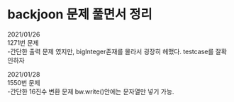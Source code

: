 # backjoon 문제 풀면서 정리

2021/01/26  
1271번 문제  
-간단한 출력 문제 였지만, bigInteger존재를 몰라서 굉장히 헤맸다. testcase를 잘확인하자

2021/01/28  
1550번 문제  
-간단한 16진수 변환 문제 bw.write()안에는 문자열만 넣기 가능.
